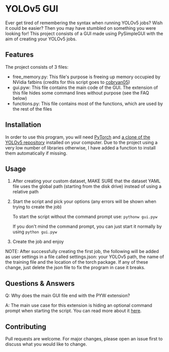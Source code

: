 # YOLOv5 GUI
Ever get tired of remembering the syntax when running YOLOv5 jobs? Wish it could be easier? Then you may have stumbled on something you were looking for!
This project consists of a GUI made using PySimpleGUI with the aim of creating your YOLOv5 jobs.

## Features
The project consists of 3 files:
- free_memory.py: This file's purpose is freeing up memory occupied by NVidia fatbins (credits for this script goes to [cobryan05](https://github.com/cobryan05))
- gui.pyw: This file contains the main code of the GUI. The extension of this file hides some command lines without purpose (see the FAQ below)
- functions.py: This file contains most of the functions, which are used by the rest of the files

## Installation
In order to use this program, you will need [PyTorch](https://pytorch.org/get-started/locally/) and [a clone of the YOLOv5 repository](https://github.com/ultralytics/yolov5) installed on your computer.
Due to the project using a very low number of libraries otherwise, I have added a function to install them automatically if missing.

## Usage
1. After creating your custom dataset, MAKE SURE that the dataset YAML file uses the global path (starting from the disk drive) instead of using a relative path
2. Start the script and pick your options (any errors will be shown when trying to create the job)

   To start the script without the command prompt use: ```pythonw gui.pyw```
   
   If you don't mind the command prompt, you can just start it normally by using ```python gui.pyw```

3. Create the job and enjoy

NOTE: After successfully creating the first job, the following will be added as user settings in a file called settings.json: your YOLOv5 path, the name of the training file and the location of the torch package.
If any of these change, just delete the json file to fix the program in case it breaks.

## Questions & Answers
Q: Why does the main GUI file end with the PYW extension?

A: The main use case for this extension is hiding an optional command prompt when starting the script. You can read more about it [here](https://stackoverflow.com/questions/34739315/pyw-files-in-python-program).

## Contributing
Pull requests are welcome. For major changes, please open an issue first to discuss what you would like to change.
